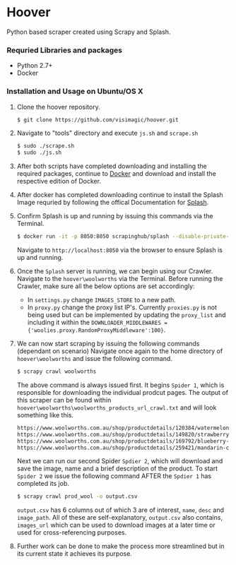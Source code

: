 # Hoover
Python based scraper created using Scrapy and Splash.
### Requried Libraries and packages
  - Python 2.7+
  - Docker
### Installation and Usage on Ubuntu/OS X
1) Clone the hoover repository.
    ```sh
    $ git clone https://github.com/visimagic/hoover.git
    ```
2) Navigate to "tools" directory and execute `js.sh` and `scrape.sh`
    ```sh
    $ sudo ./scrape.sh
    $ sudo ./js.sh
    ```
3) After both scripts have completed downloading and installing the required packages, continue to [Docker](https://store.docker.com/search?type=edition&offering=community)  and download and install the respective edition of Docker.
4) After docker has completed downloading continue to install the Splash Image requried by following the offical Documentation for [Splash]( http://splash.readthedocs.io/en/latest/install.html).

5) Confirm Splash is up and running by issuing this commands via the Terminal.
    ```sh
    $ docker run -it -p 8050:8050 scrapinghub/splash --disable-private-mode
    ```
    Navigate to `http://localhost:8050` via the browser to ensure Splash is up and running.
6) Once the `Splash` server is running, we can begin using our Crawler. Navigate to the `hoover\woolworths` via the Terminal. Before running the Crawler, make sure all the below options are set accordingly:
    - In `settings.py` change `IMAGES_STORE` to a new path.
    - In `proxy.py` change the proxy list IP's. Currently `proxies.py` is not         being used but can be implemented by updating the `proxy_list` and including     it within the `DOWNLOADER_MIDDLEWARES =             {'woolies.proxy.RandomProxyMiddleware':100}`.

7) We can now start scraping by issuing the following commands (dependant on scenario) Navigate once again to the home directory of `hoover\woolworths` and issue the following command.
    ```sh
    $ scrapy crawl woolworths
    ``` 
    The above command is always issued first. It begins `Spider 1`, which is responsible for downloading the individual prodcut pages. The output of this scraper can be found within `hoover\woolworths\woolworths_products_url_crawl.txt` and will look something like this.
    ```sh
    https://www.woolworths.com.au/shop/productdetails/120384/watermelon-red-seedless
    https://www.woolworths.com.au/shop/productdetails/149820/strawberry-fruit-pot-organic
    https://www.woolworths.com.au/shop/productdetails/169792/blueberry-fresh
    https://www.woolworths.com.au/shop/productdetails/259421/mandarin-clementine
    ``` 
    Next we can run our second Spider `Spdier 2`, which will download and save the image, name and a brief description of the product. 
    To start `Spider 2` we issue the following command AFTER the `Spdier 1` has completed its job.
    ```sh
    $ scrapy crawl prod_wool -o output.csv
    ```
    
    `output.csv` has 6 columns out of which 3 are of interest, `name`, `desc` and `image_path`. All of these are self-explanatory, `output.csv` also contains, `images_url` which can be used to download images at a later time or used for cross-referencing purposes.

8) Further work can be done to make the process more streamlined but in its current state it achieves its purpose.




